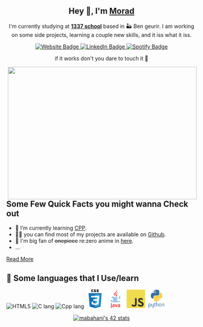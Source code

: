 <h2 align="center">
      Hey 👋, I'm <a href="https://www.twitter.com">Morad</a>
</h2>

<p align="center">I'm currently studying at <strong><a href="https://www.1337.ma/"> 1337 school</a></strong> based in 🏜️ Ben geurir. I am working on some side projects, learning a couple new skills, and it iss what it iss.</p>
   <p align="center">
      <a href="https://www.twitter.com">
         <img src="https://img.shields.io/badge/-1337.ma-4E69C8?style=flat-square&amp;labelColor=4E69C8&amp;logo=Firefox&amp;link=https://www.twitter.com" alt="Website Badge">
      </a>
      <a href="https://www.linkedin.com/in/morad-abahni-99495323b/">
         <img src="https://img.shields.io/badge/-@moradab-0077B5?style=flat-square&amp;labelColor=0077B5&amp;logo=LinkedIn&amp;link=https://www.linkedin.com/in/morad-abahni-99495323b/" alt="LinkedIn Badge">
      </a> 
      <a href="https://open.spotify.com/user/31qpgykymbgnfsn3bxkqgl5klj3u">
         <img src="https://img.shields.io/badge/-@Czar%20slayer-1ED760?style=flat-square&amp;labelColor=fff&amp;logo=Spotify&amp;link=https://open.spotify.com/user/31qpgykymbgnfsn3bxkqgl5klj3u" alt="Spotify Badge">
      </a>
   </p>
   <p  align="center">
         <imgsrc="https://count.getloli.com/get/@Czarslayer?theme=rule34" alt="czarslayer" />
   </p>
<p align="center">if it works don't you dare to touch it 🤫</p>
<img align="right" src="https://gifdb.com/images/high/cartoon-character-louise-belcher-coding-is-fun-ctmkcciuc1gyxos2.gif" width="500" height="350"/>
<h2 >Some Few Quick Facts you might wanna Check out</h2>
<ul>
   <li>🔭 I’m currently learning <a href="https://github.com/Czarslayer/cpp_project-42">CPP</a>.</li>
   <li>👨‍💻 you can find most of my projects are available on <a href="https://github.com/Czarslayer">Github</a>.</li>
   <li>🥣 I'm big fan of <del>onepiece</del> re:zero anime in <a href="https://aniwave.to/watch/rezero-starting-life-in-another-world.jv78/ep-1">here</a>.</li>
   <li>...</li>


   
</ul>
<p><a target="_blank" href="https://1337.ma">Read More</a></p>
<h2>🚀 Some languages that I Use/learn</h2>
<p>
   <img src="https://cdn.jsdelivr.net/gh/devicons/devicon/icons/html5/html5-original.svg" alt="HTML5" width="50" height="50" />
   <img  src="https://cdn.jsdelivr.net/gh/devicons/devicon/icons/c/c-original.svg" alt="C lang" width="50" height="50" />
   <img src="https://cdn.jsdelivr.net/gh/devicons/devicon/icons/cplusplus/cplusplus-original.svg" alt="Cpp lang" width="50" height="50" />
   <img src="https://raw.githubusercontent.com/devicons/devicon/master/icons/css3/css3-original-wordmark.svg" alt="css3" width="50" height="50" />
   <img src="https://raw.githubusercontent.com/devicons/devicon/master/icons/java/java-original-wordmark.svg" alt="java" width="50" height="50" />
   <img src="https://raw.githubusercontent.com/devicons/devicon/master/icons/javascript/javascript-original.svg" alt="javascript" width="50" height="50" />
   <img src="https://raw.githubusercontent.com/devicons/devicon/master/icons/python/python-original-wordmark.svg" alt="python" width="50" height="50" />
</p>
<p align="center">
<a href="https://github.com/oakoudad/badge42"><img src="https://badge.mediaplus.ma/binary/mabahani" alt="mabahani's 42 stats" /></a>
</p>
